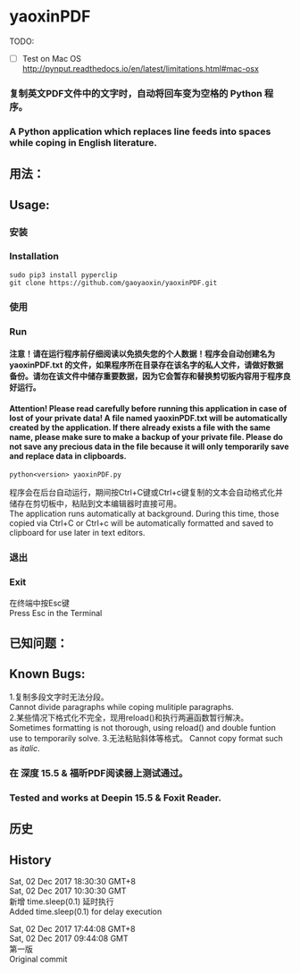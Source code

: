 # yaoxinPDF

TODO:   
- [ ] Test on Mac OS
http://pynput.readthedocs.io/en/latest/limitations.html#mac-osx

### 复制英文PDF文件中的文字时，自动将回车变为空格的 Python 程序。
### A Python application which replaces line feeds into spaces while coping in English literature.

## 用法：
## Usage:

### 安装
### Installation

```
sudo pip3 install pyperclip
git clone https://github.com/gaoyaoxin/yaoxinPDF.git
```

### 使用
### Run

#### 注意！请在运行程序前仔细阅读以免损失您的个人数据！程序会自动创建名为 yaoxinPDF.txt 的文件，如果程序所在目录存在该名字的私人文件，请做好数据备份。请勿在该文件中储存重要数据，因为它会暂存和替换剪切板内容用于程序良好运行。
#### Attention! Please read carefully before running this application in case of lost of your private data! A file named yaoxinPDF.txt will be automatically created by the application. If there already exists a file with the same name, please make sure to make a backup of your private file. Please do not save any precious data in the file because it will only temporarily save and replace data in clipboards.


```
python<version> yaoxinPDF.py
```

程序会在后台自动运行，期间按Ctrl+C键或Ctrl+c键复制的文本会自动格式化并储存在剪切板中，粘贴到文本编辑器时直接可用。  
The application runs automatically at background. During this time, those copied via Ctrl+C or Ctrl+c will be automatically formatted and saved to clipboard for use later in text editors.




### 退出
### Exit

在终端中按Esc键  
Press Esc in the Terminal


## 已知问题：
## Known Bugs:
1.复制多段文字时无法分段。  
Cannot divide paragraphs while coping mulitiple paragraphs.  
2.某些情况下格式化不完全，现用reload()和执行两遍函数暂行解决。  
Sometimes formatting is not thorough, using reload() and double funtion use to temporarily solve.
3.无法粘贴斜体等格式。
Cannot copy format such as *italic*.

### 在 深度 15.5 & 福昕PDF阅读器上测试通过。
### Tested and works at Deepin 15.5 & Foxit Reader.

## 历史
## History
Sat, 02 Dec 2017 18:30:30 GMT+8  
Sat, 02 Dec 2017 10:30:30 GMT  
新增 time.sleep(0.1) 延时执行  
Added time.sleep(0.1) for delay execution  


Sat, 02 Dec 2017 17:44:08 GMT+8  
Sat, 02 Dec 2017 09:44:08 GMT  
第一版  
Original commit
